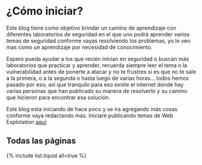 # ¿Cómo iniciar?

Este blog tiene como objetivo brindar un camino de aprendizaje con diferentes laboratorios de seguridad en el que uno podrá aprender varios temas de seguridad conforme vayas resolviendo los problemas, yo lo veo mas como un aprendizaje por necesidad de conocimiento.

Espero pueda ayudar a los que recién inician en seguridad o buscan más laboratorios que practicar y aprender, recuerda siempre leer el tema o la vulnerabilidad antes de ponerte a atacar y no te frustres si es que no te sale a la primera, o a la segunda o hasta luego de varias horas... todos hemos pasado por eso; así que tranquilo para eso existe el internet donde hay varias personas que han publicado su manera de resolverlo y su camino que hicieron para encontrar esa solución.

Este blog esta iniciando de hace poco y se ira agregando más cosas conforme vaya redactando más. Iniciaré publicando temas de Web Explotation [aquí](path.md)

## Todas las páginas

{% include list.liquid all=true %}

